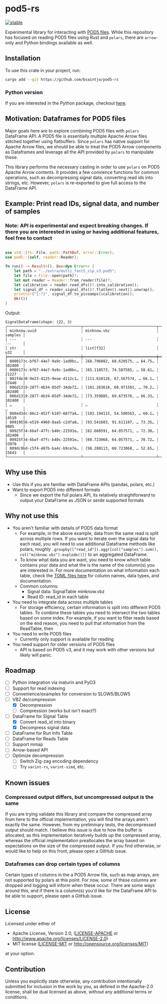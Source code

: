 # pod5-rs

[![stable][stability-badge]][stability-url]

[stability-badge]: https://img.shields.io/badge/stability-experimental-orange.svg
[stability-url]: https://github.com/mkenney/software-guides/blob/master/STABILITY-BADGES.md#experimental

Experimental library for interacting with [POD5 files](https://github.com/nanoporetech/pod5-file-format). While this repository has focused on reading POD5 files using Rust and `polars`, there are `arrow`-only and Python bindings available as well.

## Installation

To use this crate in your project, run:

```bash
cargo add --git https://github.com/bsaintjo/pod5-rs
```

### Python version

If you are interested in the Python package, checkout [here](./pod5frame-py/README.md).

## Motivation: Dataframes for POD5 files

Major goals here are to explore combining POD5 files with `polars` DataFrame API. A POD5 file is essentially multiple Apache Arrow files stitched together using flatbuffers. Since `polars` has native support for Apache Arrow files, we should be able to treat the POD5 Arrow components as Dataframes and leverage all the API provided by `polars` to manipulate these.

This library performs the necessary casting in order to use `polars` on POD5 Apache Arrow contents. It provides a few convience functions for common operations, such as decompressing signal data, converting read ids into strings, etc. However, `polars` is re-exported to give full access to the DataFrame API.

## Example: Print read IDs, signal data, and number of samples

### Note: API is experimental and expect breaking changes. If there you are interested in using or having additional features, feel free to contact

```rust

use std::{fs::File, path::PathBuf, error::Error};
use pod5::{self, reader::Reader};

fn run() -> Result<(), Box<dyn Error>> {
    let path = "../extra/multi_fast5_zip_v3.pod5";
    let file = File::open(path)?;
    let mut reader = Reader::from_reader(file)?;
    let calibration = reader.read_dfs()?.into_calibration();
    let signal_df = reader.signal_dfs()?.flatten().next().unwrap();
    println!("{:?}", signal_df.to_picoamps(&calibration));
    Ok(())
}
```

Output:

```text
SignalDataFrame(shape: (22, 3)
┌─────────────────────────────────┬─────────────────────────────────┬─────────┐
│ minknow.uuid                    ┆ minknow.vbz                     ┆ samples │
│ ---                             ┆ ---                             ┆ ---     │
│ str                             ┆ list[f32]                       ┆ u32     │
╞═════════════════════════════════╪═════════════════════════════════╪═════════╡
│ 0000173c-bf67-44e7-9a9c-1ad0bc… ┆ [68.796082, 68.620575, … 64.75… ┆ 102400  │
│ 0000173c-bf67-44e7-9a9c-1ad0bc… ┆ [65.110573, 74.587585, … 58.61… ┆ 21227   │
│ 002fde30-9e23-4125-9eae-d112c1… ┆ [111.618126, 67.567574, … 66.1… ┆ 37440   │
│ 006d1319-2877-4b34-85df-34de72… ┆ [101.263618, 68.971581, … 70.2… ┆ 102400  │
│ 006d1319-2877-4b34-85df-34de72… ┆ [73.359085, 69.673576, … 66.33… ┆ 102400  │
│ …                               ┆ …                               ┆ …       │
│ 008ed3dc-86c2-452f-b107-6877a4… ┆ [103.194115, 54.580563, … 60.1… ┆ 14510   │
│ 00919556-e519-4960-8aa5-c2dfa0… ┆ [93.541603, 91.611107, … 73.35… ┆ 9885    │
│ 00925f34-6baf-47fc-b40c-22591e… ┆ [82.660591, 64.057571, … 72.30… ┆ 102400  │
│ 00925f34-6baf-47fc-b40c-22591e… ┆ [60.723068, 64.057571, … 70.72… ┆ 33970   │
│ 009dc9bd-c5f4-487b-ba4c-b9ce7e… ┆ [98.280113, 60.723068, … 52.65… ┆ 15643   │
└─────────────────────────────────┴─────────────────────────────────┴─────────┘)
```

## Why use this

- Use this if you are familiar with DataFrame APIs (pandas, polars, etc.)
- Want to export POD5 into different formats
  - Since we export the full polars API, its relatively straightforward to output your DataFrame as JSON or serde supported formats

## Why not use this

- You aren't familiar with details of POD5 data format
  - For example, in the above example, data from the same read is split across multiple rows. If you want to iterate over the signal data for each read, you will need to use additional Dataframe methods like polars, roughly `.groupby(["read_id"]).agg([col("samples").sum(), col("minknow.vbz").explode()])` to an aggregated DataFrame.
  - To know what data you are want, you need to know which table contains your data and what the is the name of the column(s) you are interested in. For more documentation on what information each table, check the [TOML files here](https://github.com/nanoporetech/pod5-file-format/tree/master/docs/tables) for column names, data types, and documentation.
  - Common columns:
    - Signal data: SignalTable minknow.vbz
    - Read ID: read_id in each table
- You need to integrate data across multiple tables
  - For storage efficiency, certain information is split into different POD5 tables. To combine these tables you need to intersect the two tables based on some index. For example, if you want to filter reads based on the end reason, you need to pull that information from the ReadTable, then
- You need to write POD5 files
  - Currently only support is available for reading
- You need support for older versions of POD5 files
  - API is based on POD5 v3, and it may work with other versions but likely will panic.

## Roadmap

- [ ] Python integration via maturin and PyO3
- [ ] Support for read indexing
- [ ] Convenience/examples for conversion to SLOW5/BLOW5
- [ ] VBZ de/compression
  - [x] Decompression
  - [ ] Compression (works but isn't exact?)
- [ ] DataFrame for Signal Table
  - [x] Convert read_id into binary
  - [x] Decompress signal data
- [ ] DataFrame for Run Info Table
- [ ] DataFrame for Reads Table
- [ ] Support mmap
- [ ] Arrow-based API
- [ ] Optimize decompression
  - [ ] Switch Zig-zag encoding dependency
  - [ ] Try `varint-rs`, `varint-simd`, etc.

## Known issues

### Compressed output differs, but uncompressed output is the same

If you are trying validate this library and compare the compressed array from here to the official implementation, you will find the arrays aren't exactly the same. However, from my preliminary tests, the decompressed output should match. I believe this issue is due to how the buffer is allocated, as this implementation iteratively builds up the compressed array, whereas the official implementation preallocates the array based on expectations on the size of the compressed output. If you find otherwise, or would like to help on this front, please open a GitHub issue.

### Dataframes can drop certain types of columns

Certain types of columns in the a POD5 Arrow file, such as map arrays, are not supported by polars at this point. For now, some of these columns are dropped and logging will inform when these occur. There are some ways around this, and if there is a column(s) you'd like for the DataFrame API to be able to support, please open a GitHub issue.

## License

Licensed under either of

- Apache License, Version 2.0, ([LICENSE-APACHE](LICENSE-APACHE) or <http://www.apache.org/licenses/LICENSE-2.0>)
- MIT license ([LICENSE-MIT](LICENSE-MIT) or <http://opensource.org/licenses/MIT>)

at your option.

## Contribution

Unless you explicitly state otherwise, any contribution intentionally submitted
for inclusion in the work by you, as defined in the Apache-2.0 license, shall be
dual licensed as above, without any additional terms or conditions.
